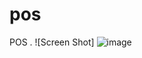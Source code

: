 # pos

 POS .
![Screen Shot] ![image](https://github.com/user-attachments/assets/dc8fa54e-99e3-4e76-ac91-7d508806ace1)
